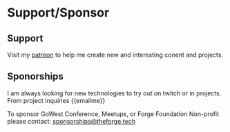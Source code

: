 # Support/Sponsor

## Support
Visit my [patreon](https://www.patreon.com/captainnobody1) to help me create new and interesting conent and projects.

## Sponorships
I am always looking for new technologies to try out on twitch or in projects. From project inquiries {{emailme}}

To sponsor GoWest Conference, Meetups, or Forge Foundation Non-profit please contact: [sponsorships@theforge.tech](sponsorships@theforge.tech)
